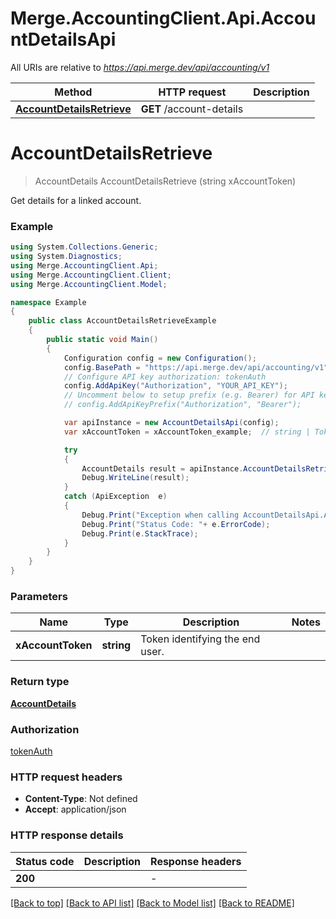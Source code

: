 # Merge.AccountingClient.Api.AccountDetailsApi

All URIs are relative to *https://api.merge.dev/api/accounting/v1*

Method | HTTP request | Description
------------- | ------------- | -------------
[**AccountDetailsRetrieve**](AccountDetailsApi.md#accountdetailsretrieve) | **GET** /account-details | 


<a name="accountdetailsretrieve"></a>
# **AccountDetailsRetrieve**
> AccountDetails AccountDetailsRetrieve (string xAccountToken)



Get details for a linked account.

### Example
```csharp
using System.Collections.Generic;
using System.Diagnostics;
using Merge.AccountingClient.Api;
using Merge.AccountingClient.Client;
using Merge.AccountingClient.Model;

namespace Example
{
    public class AccountDetailsRetrieveExample
    {
        public static void Main()
        {
            Configuration config = new Configuration();
            config.BasePath = "https://api.merge.dev/api/accounting/v1";
            // Configure API key authorization: tokenAuth
            config.AddApiKey("Authorization", "YOUR_API_KEY");
            // Uncomment below to setup prefix (e.g. Bearer) for API key, if needed
            // config.AddApiKeyPrefix("Authorization", "Bearer");

            var apiInstance = new AccountDetailsApi(config);
            var xAccountToken = xAccountToken_example;  // string | Token identifying the end user.

            try
            {
                AccountDetails result = apiInstance.AccountDetailsRetrieve(xAccountToken);
                Debug.WriteLine(result);
            }
            catch (ApiException  e)
            {
                Debug.Print("Exception when calling AccountDetailsApi.AccountDetailsRetrieve: " + e.Message );
                Debug.Print("Status Code: "+ e.ErrorCode);
                Debug.Print(e.StackTrace);
            }
        }
    }
}
```

### Parameters

Name | Type | Description  | Notes
------------- | ------------- | ------------- | -------------
 **xAccountToken** | **string**| Token identifying the end user. | 

### Return type

[**AccountDetails**](AccountDetails.md)

### Authorization

[tokenAuth](../README.md#tokenAuth)

### HTTP request headers

 - **Content-Type**: Not defined
 - **Accept**: application/json


### HTTP response details
| Status code | Description | Response headers |
|-------------|-------------|------------------|
| **200** |  |  -  |

[[Back to top]](#) [[Back to API list]](../README.md#documentation-for-api-endpoints) [[Back to Model list]](../README.md#documentation-for-models) [[Back to README]](../README.md)

